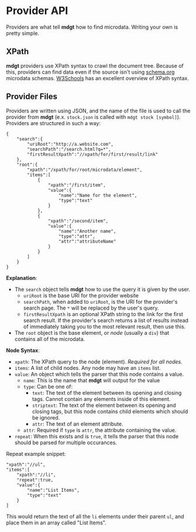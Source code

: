 Provider API
====
Providers are what tell **mdgt** how to find microdata.  Writing your own is pretty simple.

XPath
-----
**mdgt** providers use XPath syntax to crawl the document tree.  Because of this, providers
can find data even if the source isn't using [schema.org](http://schema.org) microdata
schemas.  [W3Schools](http://www.w3schools.com/xsl/xpath_syntax.asp) has an excellent
overview of XPath syntax.

Provider Files
----
Providers are written using JSON, and the name of the file is used to call the provider
from **mdgt** (e.x. `stock.json` is called with `mdgt stock [symbol]`).  Providers are
structured in such a way:
```
{
    "search":{
        "uriRoot":"http://a.website.com",
        "searchPath":"/search.html?q=*",
        "firstResultXpath":"//xpath/for/first/result/link"
    },
    "root":{
        "xpath":"/xpath/for/root/microdata/element",
        "items":[
            {
                "xpath":"/first/item",
                "value":{
                    "name":"Name for the element",
                    "type":"text"
                }
            },
            {
                "xpath":"/second/item",
                "value":{
                    "name":"Another name",
                    "type":"attr",
                    "attr":"attributeName"
                }
            }
        ]
    }
}
```
**Explanation**:
* The `search` object tells **mdgt** how to use the query it is given by the user.
    * `uriRoot` is the base URI for the provider website
    * `searchPath`, when added to `uriRoot`, is the URI for the provider's search
      page.  The `*` will be replaced by the user's query.
    * `firstResultXpath` is an optional XPath string to the link for the first
      search result.  If the provider's search returns a list of results instead
      of immediately taking you to the most relevant result, then use this.
* The `root` object is the base element, or *node* (usually a `div`) that contains
  all of the microdata.

**Node Syntax**:
* `xpath`: The XPath query to the node (element). *Required for all nodes.*
* `items`: A list of child nodes.  Any node may have an `items` list.
* `value`: An object which tells the parser that this node contains a value.
  * `name`: This is the name that **mdgt** will output for the value
  * `type`: Can be one of:
    * `text`: The text of the element between its opening and closing tags. Cannot
      contain any elements inside of this element.
    * `striptext`: The text of the element between its opening and closing tags,
      but this node contains child elements which should be ignored.
    * `attr`: The text of an element attribute.
  * `attr`: Required if `type` is `attr`, the attribute containing the value.
* `repeat`: When this exists and is `true`, it tells the parser that this node
  should be parsed for multiple occurances.
  
Repeat example snippet:
```
"xpath":"//ul",
"items":[
    "xpath":"//li",
    "repeat":true,
    "value":{
        "name":"List Items",
        "type":"text"
    }
]
```
This would return the text of all the `li` elements under their parent `ul`, and
place them in an array called "List Items". 